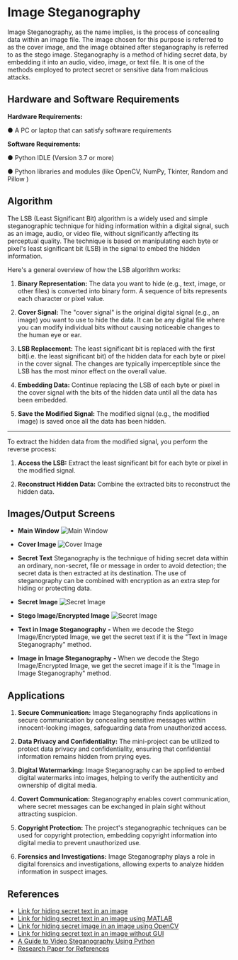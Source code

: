 
# Image Steganography

Image Steganography, as the name implies, is the process of concealing data within an image
file. The image chosen for this purpose is referred to as the cover image, and the image
obtained after steganography is referred to as the stego image. 
Steganography is a method of hiding secret data, by embedding it into an audio, video, image, or text file. It is one of the methods employed to protect secret or sensitive data from malicious attacks. 


## Hardware and Software Requirements
**Hardware Requirements:**

● A PC or laptop that can satisfy software requirements

**Software Requirements:**

● Python IDLE (Version 3.7 or more)

● Python libraries and modules (like OpenCV, NumPy, Tkinter, Random and Pillow )
## Algorithm
The LSB (Least Significant Bit) algorithm is a widely used and simple steganographic
technique for hiding information within a digital signal, such as an image, audio, or video file,
without significantly affecting its perceptual quality. The technique is based on manipulating
each byte or pixel's least significant bit (LSB) in the signal to embed the hidden information.

Here's a general overview of how the LSB algorithm works:
1. **Binary Representation:** The data you want to hide (e.g., text, image, or other files) is
converted into binary form. A sequence of bits represents each character or pixel value.

2. **Cover Signal:** The "cover signal" is the original digital signal (e.g., an image) you want to use to hide the data. It can be any digital file where you can modify individual bits without
causing noticeable changes to the human eye or ear.

3. **LSB Replacement:** The least significant bit is replaced with the first bit(i.e. the least
significant bit) of the hidden data for each byte or pixel in the cover signal. The changes are
typically imperceptible since the LSB has the most minor effect on the overall value.

4. **Embedding Data:** Continue replacing the LSB of each byte or pixel in the cover signal with
the bits of the hidden data until all the data has been embedded.

5. **Save the Modified Signal:** The modified signal (e.g., the modified image) is saved once all the data has been hidden.
---
To extract the hidden data from the modified signal, you perform the reverse process:


1. **Access the LSB:** Extract the least significant bit for each byte or pixel in the modified signal.

2. **Reconstruct Hidden Data:** Combine the extracted bits to reconstruct the hidden data.

## Images/Output Screens

* **Main Window**
![Main Window](https://i.ibb.co/ryc5K6s/Screenshot-2023-08-18-131135.png)


* **Cover Image**
![Cover Image](https://images.hdqwalls.com/download/mountains-minimalism-16-2880x1800.jpg)


* **Secret Text**
Steganography is the technique of hiding secret data within an ordinary, non-secret, file or message in order to avoid detection; the secret data is then extracted at its destination. The use of steganography can be combined with encryption as an extra step for hiding or protecting data.


* **Secret Image**
![Secret Image](https://i.ibb.co/r6fCD93/b958324e-d526-4e83-a4c9-abe02c4ea3a6-cover.png)


* **Stego Image/Encrypted Image**
![Secret Image](https://images.hdqwalls.com/download/mountains-minimalism-16-2880x1800.jpg)

* **Text in Image Steganography** **-** When we decode the Stego Image/Encrypted Image, we get the secret text if it is the "Text in Image Steganography" method.

* **Image in Image Steganography** **-** When we decode the Stego Image/Encrypted Image, we get the secret image if it is the "Image in Image Steganography" method.


## Applications
1. **Secure Communication:** Image Steganography finds applications in secure communication by concealing sensitive
messages within innocent-looking images, safeguarding data from unauthorized access.

2. **Data Privacy and Confidentiality:** The mini-project can be utilized to protect data privacy and confidentiality, ensuring that
confidential information remains hidden from prying eyes.

3. **Digital Watermarking:** Image Steganography can be applied to embed digital watermarks into images, helping to
verify the authenticity and ownership of digital media.

4. **Covert Communication:** Steganography enables covert communication, where secret messages can be exchanged in
plain sight without attracting suspicion.

5. **Copyright Protection:** The project's steganographic techniques can be used for copyright protection, embedding
copyright information into digital media to prevent unauthorized use.

6. **Forensics and Investigations:** Image Steganography plays a role in digital forensics and investigations, allowing experts to
analyze hidden information in suspect images.

## References
* [Link for hiding secret text in an image](https://data-flair.training/blogs/python-image-steganography-project/)
* [Link for hiding secret text in an image using MATLAB](https://www.geeksforgeeks.org/lsb-based-image-steganography-using-matlab/)
* [Link for hiding secret image in an image using OpenCV](https://www.geeksforgeeks.org/image-steganography-using-opencv-in-python/?ref=rp)
* [Link for hiding secret text in an image without GUI](https://www.geeksforgeeks.org/image-based-steganography-using-python/)
* [A Guide to Video Steganography Using Python](https://betterprogramming.pub/a-guide-to-video-steganography-using-python-4f010b32a5b7/)
* [Research Paper for References](https://www.ijltet.org/wp-content/uploads/2015/02/60.pdf) 

